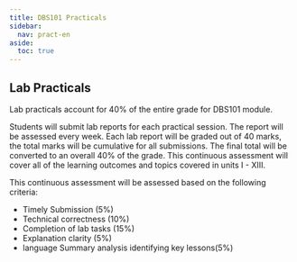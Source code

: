 ```yaml
---
title: DBS101 Practicals
sidebar:
  nav: pract-en
aside:
  toc: true
---
```


## Lab Practicals

Lab practicals account for 40% of the entire grade for DBS101 module.

Students will submit lab reports for each practical session. The report will be assessed every week.
Each lab report will be graded out of 40 marks, the total marks will be cumulative for all submissions. The final total will be converted to an overall 40% of the grade.
This continuous assessment will cover all of the learning outcomes and topics covered in units I - XIII.

This continuous assessment will be assessed based on the following criteria:

- Timely Submission (5%)
- Technical correctness (10%)
- Completion of lab tasks (15%)
- Explanation clarity (5%)
- language Summary analysis identifying key lessons(5%)
